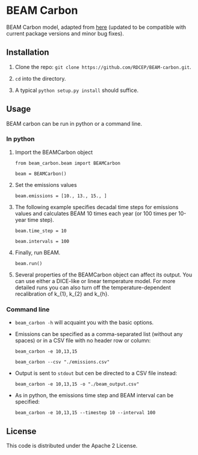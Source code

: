 # BEAM Carbon
BEAM Carbon model, adapted from [here](https://github.com/RDCEP/BEAM-carbon) (updated to be compatible with current package versions and minor bug fixes).

## Installation
1. Clone the repo: `git clone https://github.com/RDCEP/BEAM-carbon.git`.

2. `cd` into the directory.

3. A typical `python setup.py install` should suffice.
  
## Usage
BEAM carbon can be run in python or a command line.

### In python
1. Import the BEAMCarbon object 
   
    `from beam_carbon.beam import BEAMCarbon`
    
    `beam = BEAMCarbon()`

2. Set the emissions values

    `beam.emissions = [10., 13., 15., ]`
    
3. The following example specifies decadal time steps for emissions values and calculates
   BEAM 10 times each year (or 100 times per 10-year time step).

    `beam.time_step = 10` 
    
    `beam.intervals = 100`
    
4. Finally, run BEAM.

    `beam.run()`
    
5. Several properties of the BEAMCarbon object can affect its output. You
   can use either a DICE-like or linear temperature model. For more detailed
   runs you can also turn off the temperature-dependent recalibration of k_{1},
   k_{2} and k_{h}. 
   
### Command line
* `beam_carbon -h` will acquaint you with the basic options.

* Emissions can be specified as a comma-separated list (without any spaces)
  or in a CSV file with no header row or column:
    
    `beam_carbon -e 10,13,15`
    
    `beam_carbon --csv "./emissions.csv"`
    
* Output is sent to `stdout` but cen be directed to a CSV file instead:
 
    `beam_carbon -e 10,13,15 -o "./beam_output.csv"`
    
* As in python, the emissions time step and BEAM interval can be specified:

    `beam_carbon -e 10,13,15 --timestep 10 --interval 100`

## License
This code is distributed under the Apache 2 License.
